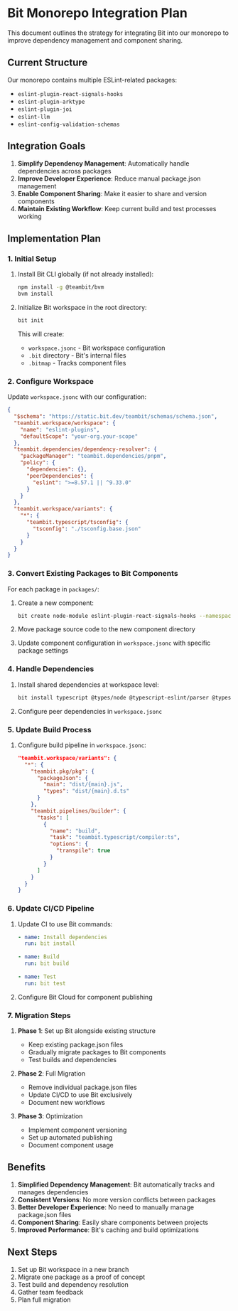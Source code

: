 # Bit Monorepo Integration Plan

This document outlines the strategy for integrating Bit into our monorepo to improve dependency management and component sharing.

## Current Structure

Our monorepo contains multiple ESLint-related packages:

- `eslint-plugin-react-signals-hooks`
- `eslint-plugin-arktype`
- `eslint-plugin-joi`
- `eslint-llm`
- `eslint-config-validation-schemas`

## Integration Goals

1. **Simplify Dependency Management**: Automatically handle dependencies across packages
2. **Improve Developer Experience**: Reduce manual package.json management
3. **Enable Component Sharing**: Make it easier to share and version components
4. **Maintain Existing Workflow**: Keep current build and test processes working

## Implementation Plan

### 1. Initial Setup

1. Install Bit CLI globally (if not already installed):

   ```bash
   npm install -g @teambit/bvm
   bvm install
   ```

2. Initialize Bit workspace in the root directory:

   ```bash
   bit init
   ```

   This will create:
   - `workspace.jsonc` - Bit workspace configuration
   - `.bit` directory - Bit's internal files
   - `.bitmap` - Tracks component files

### 2. Configure Workspace

Update `workspace.jsonc` with our configuration:

```json
{
  "$schema": "https://static.bit.dev/teambit/schemas/schema.json",
  "teambit.workspace/workspace": {
    "name": "eslint-plugins",
    "defaultScope": "your-org.your-scope"
  },
  "teambit.dependencies/dependency-resolver": {
    "packageManager": "teambit.dependencies/pnpm",
    "policy": {
      "dependencies": {},
      "peerDependencies": {
        "eslint": ">=8.57.1 || ^9.33.0"
      }
    }
  },
  "teambit.workspace/variants": {
    "*": {
      "teambit.typescript/tsconfig": {
        "tsconfig": "./tsconfig.base.json"
      }
    }
  }
}
```

### 3. Convert Existing Packages to Bit Components

For each package in `packages/`:

1. Create a new component:

   ```bash
   bit create node-module eslint-plugin-react-signals-hooks --namespace=eslint-plugins --aspect=teambit.harmony/node
   ```

2. Move package source code to the new component directory

3. Update component configuration in `workspace.jsonc` with specific package settings

### 4. Handle Dependencies

1. Install shared dependencies at workspace level:

   ```bash
   bit install typescript @types/node @typescript-eslint/parser @typescript-eslint/utils
   ```

2. Configure peer dependencies in `workspace.jsonc`

### 5. Update Build Process

1. Configure build pipeline in `workspace.jsonc`:

   ```json
   "teambit.workspace/variants": {
     "*": {
       "teambit.pkg/pkg": {
         "packageJson": {
           "main": "dist/{main}.js",
           "types": "dist/{main}.d.ts"
         }
       },
       "teambit.pipelines/builder": {
         "tasks": [
           {
             "name": "build",
             "task": "teambit.typescript/compiler:ts",
             "options": {
               "transpile": true
             }
           }
         ]
       }
     }
   }
   ```

### 6. Update CI/CD Pipeline

1. Update CI to use Bit commands:

   ```yaml
   - name: Install dependencies
     run: bit install
     
   - name: Build
     run: bit build
     
   - name: Test
     run: bit test
   ```

2. Configure Bit Cloud for component publishing

### 7. Migration Steps

1. **Phase 1**: Set up Bit alongside existing structure
   - Keep existing package.json files
   - Gradually migrate packages to Bit components
   - Test builds and dependencies

2. **Phase 2**: Full Migration
   - Remove individual package.json files
   - Update CI/CD to use Bit exclusively
   - Document new workflows

3. **Phase 3**: Optimization
   - Implement component versioning
   - Set up automated publishing
   - Document component usage

## Benefits

1. **Simplified Dependency Management**: Bit automatically tracks and manages dependencies
2. **Consistent Versions**: No more version conflicts between packages
3. **Better Developer Experience**: No need to manually manage package.json files
4. **Component Sharing**: Easily share components between projects
5. **Improved Performance**: Bit's caching and build optimizations

## Next Steps

1. Set up Bit workspace in a new branch
2. Migrate one package as a proof of concept
3. Test build and dependency resolution
4. Gather team feedback
5. Plan full migration
